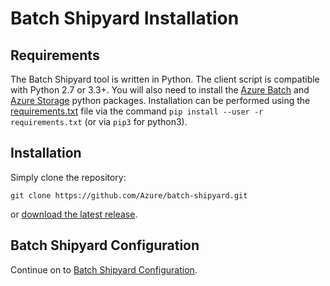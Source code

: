 # Batch Shipyard Installation

## Requirements
The Batch Shipyard tool is written in Python. The client script is compatible
with Python 2.7 or 3.3+. You will also need to install the
[Azure Batch](https://pypi.python.org/pypi/azure-batch) and
[Azure Storage](https://pypi.python.org/pypi/azure-storage) python packages.
Installation can be performed using the [requirements.txt](../requirements.txt)
file via the command `pip install --user -r requirements.txt` (or via `pip3`
for python3).

## Installation
Simply clone the repository:

```
git clone https://github.com/Azure/batch-shipyard.git
```

or [download the latest release](https://github.com/Azure/batch-shipyard/releases).

## Batch Shipyard Configuration
Continue on to
[Batch Shipyard Configuration](02-batch-shipyard-configuration.md).
